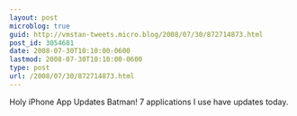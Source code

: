 ```yaml
---
layout: post
microblog: true
guid: http://vmstan-tweets.micro.blog/2008/07/30/872714873.html
post_id: 3054681
date: 2008-07-30T10:10:00-0600
lastmod: 2008-07-30T10:10:00-0600
type: post
url: /2008/07/30/872714873.html
---
```

Holy iPhone App Updates Batman! 7 applications I use have updates today.
